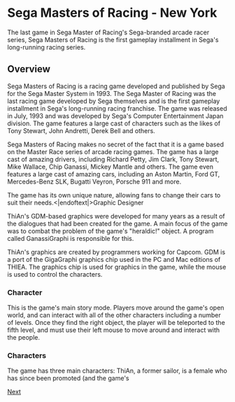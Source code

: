 # Sega Masters of Racing - New York

The last game in Sega Master of Racing's Sega-branded arcade racer series, Sega Masters of Racing is the first gameplay installment in Sega's long-running racing series.

## Overview

Sega Masters of Racing is a racing game developed and published by Sega for the Sega Master System in 1993. The Sega Master of Racing was the last racing game developed by Sega themselves and is the first gameplay installment in Sega's long-running racing franchise. The game was released in July, 1993 and was developed by Sega's Computer Entertainment Japan division. The game features a large cast of characters such as the likes of Tony Stewart, John Andretti, Derek Bell and others.

Sega Masters of Racing makes no secret of the fact that it is a game based on the Master Race series of arcade racing games. The game has a large cast of amazing drivers, including Richard Petty, Jim Clark, Tony Stewart, Mike Wallace, Chip Ganassi, Mickey Mantle and others. The game even features a large cast of amazing cars, including an Aston Martin, Ford GT, Mercedes-Benz SLK, Bugatti Veyron, Porsche 911 and more.

The game has its own unique nature, allowing fans to change their cars to suit their needs.<|endoftext|>Graphic Designer

ThiAn's GDM-based graphics were developed for many years as a result of the dialogues that had been created for the game. A main focus of the game was to combat the problem of the game's "heraldic!" object. A program called GanassiGraphi is responsible for this.

ThiAn's graphics are created by programmers working for Capcom. GDM is a port of the GigaGraphi graphics chip used in the PC and Mac editions of THIEA. The graphics chip is used for graphics in the game, while the mouse is used to control the characters.

### Character

This is the game's main story mode. Players move around the game's open world, and can interact with all of the other characters including a number of levels. Once they find the right object, the player will be teleported to the fifth level, and must use their left mouse to move around and interact with the people.

### Characters

The game has three main characters: ThiAn, a former sailor, is a female who has since been promoted (and the game's

[Next](352.md)